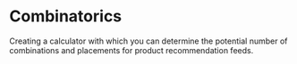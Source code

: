 # Combinatorics
Creating a calculator with which you can determine the potential number of combinations and placements for product recommendation feeds.
